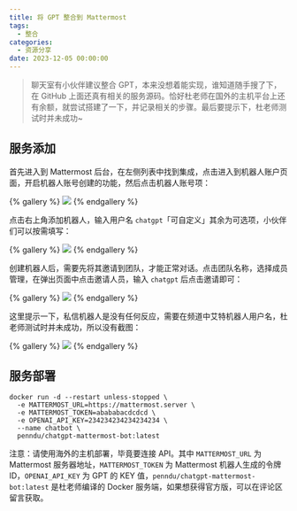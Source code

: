 ```yaml
---
title: 将 GPT 整合到 Mattermost
tags:
  - 整合
categories:
  - 资源分享
date: 2023-12-05 00:00:00
---
```


> 聊天室有小伙伴建议整合 GPT，本来没想着能实现，谁知道随手搜了下，在 GitHub 上面还真有相关的服务源码。恰好杜老师在国外的主机平台上还有余额，就尝试搭建了一下，并记录相关的步骤。最后要提示下，杜老师测试时并未成功~

<!-- more -->

## 服务添加

首先进入到 Mattermost 后台，在左侧列表中找到集成，点击进入到机器人账户页面，开启机器人账号创建的功能，然后点击机器人账号项：

{% gallery %}
![](https://cdn.dusays.com/2023/12/653-1.jpg)
{% endgallery %}

点击右上角添加机器人，输入用户名 `chatgpt`「可自定义」其余为可选项，小伙伴们可以按需填写：

{% gallery %}
![](https://cdn.dusays.com/2023/12/653-2.jpg)
{% endgallery %}

创建机器人后，需要先将其邀请到团队，才能正常对话。点击团队名称，选择成员管理，在弹出页面中点击邀请人员，输入 `chatgpt` 后点击邀请即可：

{% gallery %}
![](https://cdn.dusays.com/2023/12/653-3.jpg)
{% endgallery %}

这里提示一下，私信机器人是没有任何反应，需要在频道中艾特机器人用户名，杜老师测试时并未成功，所以没有截图：

{% gallery %}
![](https://cdn.dusays.com/2023/12/653-4.jpg)
{% endgallery %}

## 服务部署

```
docker run -d --restart unless-stopped \
  -e MATTERMOST_URL=https://mattermost.server \
  -e MATTERMOST_TOKEN=abababacdcdcd \
  -e OPENAI_API_KEY=234234234234234234 \
  --name chatbot \
  penndu/chatgpt-mattermost-bot:latest
```

注意：请使用海外的主机部署，毕竟要连接 API。其中 `MATTERMOST_URL` 为 Mattermost 服务器地址，`MATTERMOST_TOKEN` 为 Mattermost 机器人生成的令牌 ID，`OPENAI_API_KEY` 为 GPT 的 KEY 值，`penndu/chatgpt-mattermost-bot:latest` 是杜老师编译的 Docker 服务端，如果想获得官方版，可以在评论区留言获取。
